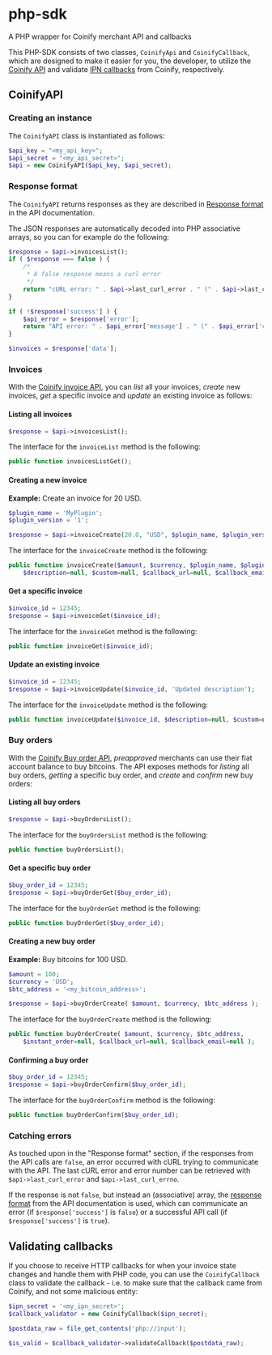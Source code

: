 # php-sdk
A PHP wrapper for Coinify merchant API and callbacks

This PHP-SDK consists of two classes, `CoinifyApi` and `CoinifyCallback`, which are designed to make it easier for you,
the developer, to utilize the [Coinify API](https://coinify.com/docs/api) and validate [IPN callbacks](https://coinify.com/docs/api/#callbacks) from Coinify, respectively. 

## CoinifyAPI

### Creating an instance
The `CoinifyAPI` class is instantiated as follows:

```php
$api_key = "<my_api_key>";
$api_secret = "<my_api_secret>";
$api = new CoinifyAPI($api_key, $api_secret);
```

### Response format
The `CoinifyAPI` returns responses as they are described in [Response format](https://coinify.com/docs/api/#response-format) in the API documentation.

The JSON responses are automatically decoded into PHP associative arrays, so you can for example do the following:

```php
$response = $api->invoicesList();
if ( $response === false ) {
    /*
     * A false response means a curl error
     */
    return "cURL error: " . $api->last_curl_error . " (" . $api->last_curl_errno . ")";
}

if ( !$response['success'] ) {
    $api_error = $response['error'];
    return "API error: " . $api_error['message'] . " (" . $api_error['code'] . ")";
}

$invoices = $response['data'];
```

### Invoices
With the [Coinify invoice API](https://coinify.com/docs/api/#invoices), you can *list* all your invoices, *create* new invoices, *get* a specific invoice and *update* an existing invoice as follows:

#### Listing all invoices
```php
$response = $api->invoicesList();
```

The interface for the `invoiceList` method is the following:
```php
public function invoicesListGet();
```

#### Creating a new invoice
**Example:** Create an invoice for 20 USD.

```php
$plugin_name = 'MyPlugin';
$plugin_version = '1';

$response = $api->invoiceCreate(20.0, "USD", $plugin_name, $plugin_version);
```

The interface for the `invoiceCreate` method is the following:
```php
public function invoiceCreate($amount, $currency, $plugin_name, $plugin_version,
    $description=null, $custom=null, $callback_url=null, $callback_email=null, $return_url=null, $cancel_url=null);
```

#### Get a specific invoice
```php
$invoice_id = 12345;
$response = $api->invoiceGet($invoice_id);
```

The interface for the `invoiceGet` method is the following:
```php
public function invoiceGet($invoice_id);
```

#### Update an existing invoice
```php
$invoice_id = 12345;
$response = $api->invoiceUpdate($invoice_id, 'Updated description');
```

The interface for the `invoiceUpdate` method is the following:
```php
public function invoiceUpdate($invoice_id, $description=null, $custom=null);
```

### Buy orders
With the [Coinify Buy order API](https://coinify.com/docs/api/#buy-orders), *preapproved* merchants
can use their fiat account balance to buy bitcoins. The API exposes methods
for *listing* all buy orders, *getting* a specific buy order, and *create* and *confirm*
new buy orders:


#### Listing all buy orders
```php
$response = $api->buyOrdersList();
```

The interface for the `buyOrdersList` method is the following:
```php
public function buyOrdersList();
```

#### Get a specific buy order
```php
$buy_order_id = 12345;
$response = $api->buyOrderGet($buy_order_id);
```

The interface for the `buyOrderGet` method is the following:
```php
public function buyOrderGet($buy_order_id);
```

#### Creating a new buy order
**Example:** Buy bitcoins for 100 USD.

```php
$amount = 100;
$currency = 'USD';
$btc_address = '<my_bitcoin_address>';

$response = $api->buyOrderCreate( $amount, $currency, $btc_address );
```

The interface for the `buyOrderCreate` method is the following:
```php
public function buyOrderCreate( $amount, $currency, $btc_address, 
    $instant_order=null, $callback_url=null, $callback_email=null );
```

#### Confirming a buy order
```php
$buy_order_id = 12345;
$response = $api->buyOrderConfirm($buy_order_id);
```

The interface for the `buyOrderConfirm` method is the following:
```php
public function buyOrderConfirm($buy_order_id);
```


### Catching errors
As touched upon in the "Response format" section, if the responses from the API calls are `false`, an error occurred with cURL trying to communicate with the API. The last cURL error and error number can be retrieved with `$api->last_curl_error` and `$api->last_curl_errno`.

If the response is not `false`, but instead an (associative) array, the [response format](https://coinify.com/docs/api/#response-format) from the API documentation is used, which can communicate an error (if `$response['success']` is `false`) or a successful API call (if `$response['success']` is `true`).


## Validating callbacks
If you choose to receive HTTP callbacks for when your invoice state changes and handle them with PHP code, you can use the `CoinifyCallback` class to validate the callback - i.e. to make sure that the callback came from Coinify, and not some malicious entity:

```php
$ipn_secret = '<my_ipn_secret>';
$callback_validator = new CoinifyCallback($ipn_secret);

$postdata_raw = file_get_contents('php://input');

$is_valid = $callback_validator->validateCallback($postdata_raw);
```